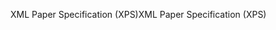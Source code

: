 <span data-ttu-id="9767d-101">XML Paper Specification (XPS)</span><span class="sxs-lookup"><span data-stu-id="9767d-101">XML Paper Specification (XPS)</span></span>